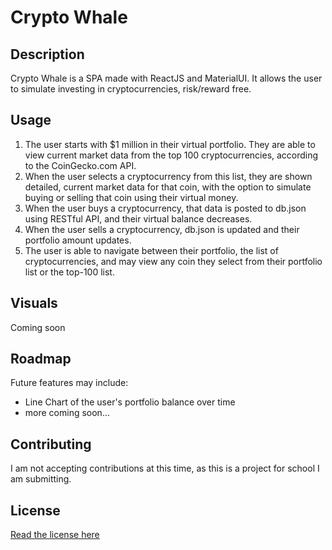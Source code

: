 # Crypto Whale
## Description
Crypto Whale is a SPA made with ReactJS and MaterialUI. It allows the user to simulate investing in cryptocurrencies, risk/reward free.
## Usage
1. The user starts with $1 million in their virtual portfolio. They are able to view current market data from the top 100 cryptocurrencies, according to the CoinGecko.com API.
2. When the user selects a cryptocurrency from this list, they are shown detailed, current market data for that coin, with the option to simulate buying or selling that coin using their virtual money.
3. When the user buys a cryptocurrency, that data is posted to db.json using RESTful API, and their virtual balance decreases.
4. When the user sells a cryptocurrency, db.json is updated and their portfolio amount updates.
5. The user is able to navigate between their portfolio, the list of cryptocurrencies, and may view any coin they select from their portfolio list or the top-100 list.
## Visuals
Coming soon
## Roadmap
Future features may include:
* Line Chart of the user's portfolio balance over time
* more coming soon...
## Contributing
I am not accepting contributions at this time, as this is a project for school I am submitting.
## License
[Read the license here](./license.txt)